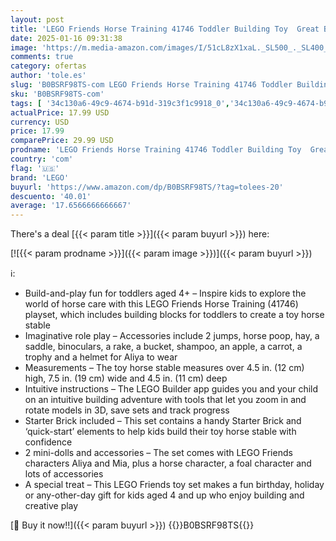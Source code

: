 ```yaml
---
layout: post
title: 'LEGO Friends Horse Training 41746 Toddler Building Toy  Great Birthday Gift for Ages 4+ with 2 Mini-Dolls  Stable  2 Horse Characters and Animal Care Accessories'
date: 2025-01-16 09:31:38
image: 'https://m.media-amazon.com/images/I/51cL8zX1xaL._SL500_._SL400_.jpg'
comments: true
category: ofertas
author: 'tole.es'
slug: 'B0BSRF98TS-com LEGO Friends Horse Training 41746 Toddler Building Toy...'
sku: 'B0BSRF98TS-com'
tags: [ '34c130a6-49c9-4674-b91d-319c3f1c9918_0','34c130a6-49c9-4674-b91d-319c3f1c9918_2701','Arborist Merchandising Root','Building Toys','Custom Stores','Pre-Kindergarten Toys','Preschool Activity Toys','Preschool Building Sets','Preschool Toys','Self Service','Toy Building Sets','Toys & Games','lego','🇺🇸', ]
actualPrice: 17.99 USD
currency: USD
price: 17.99
comparePrice: 29.99 USD
prodname: 'LEGO Friends Horse Training 41746 Toddler Building Toy  Great Birthday Gift for Ages 4+ with 2 Mini-Dolls  Stable  2 Horse Characters and Animal Care Accessories'
country: 'com'
flag: '🇺🇸'
brand: 'LEGO'
buyurl: 'https://www.amazon.com/dp/B0BSRF98TS/?tag=tolees-20'
descuento: '40.01'
average: '17.6566666666667'
---
```


There's a deal [{{< param title >}}]({{< param buyurl >}})  here:

[![{{< param prodname >}}]({{< param image >}})]({{< param buyurl >}})

ℹ️:

- Build-and-play fun for toddlers aged 4+ – Inspire kids to explore the world of horse care with this LEGO Friends Horse Training (41746) playset, which includes building blocks for toddlers to create a toy horse stable
- Imaginative role play – Accessories include 2 jumps, horse poop, hay, a saddle, binoculars, a rake, a bucket, shampoo, an apple, a carrot, a trophy and a helmet for Aliya to wear
- Measurements – The toy horse stable measures over 4.5 in. (12 cm) high, 7.5 in. (19 cm) wide and 4.5 in. (11 cm) deep
- Intuitive instructions – The LEGO Builder app guides you and your child on an intuitive building adventure with tools that let you zoom in and rotate models in 3D, save sets and track progress
- Starter Brick included – This set contains a handy Starter Brick and ‘quick-start’ elements to help kids build their toy horse stable with confidence
- 2 mini-dolls and accessories – The set comes with LEGO Friends characters Aliya and Mia, plus a horse character, a foal character and lots of accessories
- A special treat – This LEGO Friends toy set makes a fun birthday, holiday or any-other-day gift for kids aged 4 and up who enjoy building and creative play

[🛒 Buy it now!!]({{< param buyurl >}})
{{<world>}}B0BSRF98TS{{</world>}}
